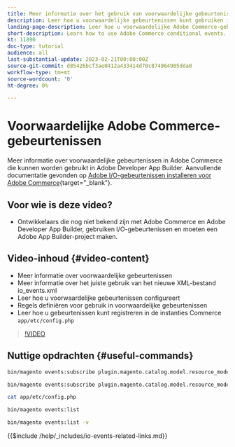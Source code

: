 ```yaml
---
title: Meer informatie over het gebruik van voorwaardelijke gebeurtenissen in Adobe Commerce
description: Leer hoe u voorwaardelijke gebeurtenissen kunt gebruiken in Adobe Developer App Builder.
landing-page-description: Leer hoe u voorwaardelijke Adobe Commerce-gebeurtenissen kunt gebruiken.
short-description: Learn how to use Adobe Commerce conditional events.
kt: 11890
doc-type: tutorial
audience: all
last-substantial-update: 2023-02-21T00:00:00Z
source-git-commit: d85426bcf3ae0412a433414d70c874964905dda0
workflow-type: tm+mt
source-wordcount: '0'
ht-degree: 0%

---
```



# Voorwaardelijke Adobe Commerce-gebeurtenissen

Meer informatie over voorwaardelijke gebeurtenissen in Adobe Commerce die kunnen worden gebruikt in Adobe Developer App Builder. Aanvullende documentatie gevonden op [Adobe I/O-gebeurtenissen installeren voor Adobe Commerce](https://developer.adobe.com/commerce/events/get-started/conditional-events/){target="_blank"}.

## Voor wie is deze video?

* Ontwikkelaars die nog niet bekend zijn met Adobe Commerce en Adobe Developer App Builder, gebruiken I/O-gebeurtenissen en moeten een Adobe App Builder-project maken.

## Video-inhoud {#video-content}

* Meer informatie over voorwaardelijke gebeurtenissen
* Meer informatie over het juiste gebruik van het nieuwe XML-bestand io_events.xml
* Leer hoe u voorwaardelijke gebeurtenissen configureert
* Regels definiëren voor gebruik in voorwaardelijke gebeurtenissen
* Leer hoe u gebeurtenissen kunt registreren in de instanties Commerce `app/etc/config.php`

>[!VIDEO](https://video.tv.adobe.com/v/3415806?quality=12&learn=on)

## Nuttige opdrachten {#useful-commands}

```bash
bin/magento events:subscribe plugin.magento.catalog.model.resource_model.product.save --fields=sku --fields=qty --fields=category_id

bin/magento events:subscribe plugin.magento.catalog.model.resource_model.product.save_low_stock --parent=plugin.magento.catalog.model.resource_model.product.save --fields=sku --fields=qty --fields=category_id --rules="qty|lessThan|20" --rules="category_id|in|3,4,5"

cat app/etc/config.php

bin/magento events:list

bin/magento events:list -v
```

{{$include /help/_includes/io-events-related-links.md}}
